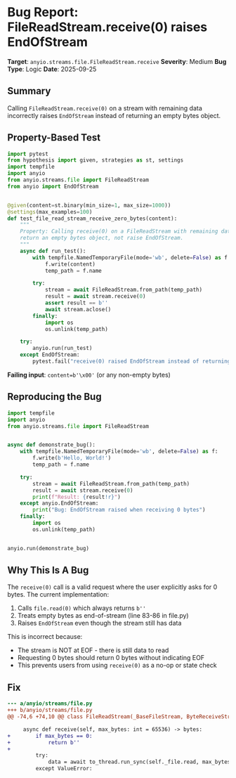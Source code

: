 # Bug Report: FileReadStream.receive(0) raises EndOfStream

**Target**: `anyio.streams.file.FileReadStream.receive`
**Severity**: Medium
**Bug Type**: Logic
**Date**: 2025-09-25

## Summary

Calling `FileReadStream.receive(0)` on a stream with remaining data incorrectly raises `EndOfStream` instead of returning an empty bytes object.

## Property-Based Test

```python
import pytest
from hypothesis import given, strategies as st, settings
import tempfile
import anyio
from anyio.streams.file import FileReadStream
from anyio import EndOfStream


@given(content=st.binary(min_size=1, max_size=1000))
@settings(max_examples=100)
def test_file_read_stream_receive_zero_bytes(content):
    """
    Property: Calling receive(0) on a FileReadStream with remaining data should
    return an empty bytes object, not raise EndOfStream.
    """
    async def run_test():
        with tempfile.NamedTemporaryFile(mode='wb', delete=False) as f:
            f.write(content)
            temp_path = f.name

        try:
            stream = await FileReadStream.from_path(temp_path)
            result = await stream.receive(0)
            assert result == b''
            await stream.aclose()
        finally:
            import os
            os.unlink(temp_path)

    try:
        anyio.run(run_test)
    except EndOfStream:
        pytest.fail("receive(0) raised EndOfStream instead of returning b''")
```

**Failing input**: `content=b'\x00'` (or any non-empty bytes)

## Reproducing the Bug

```python
import tempfile
import anyio
from anyio.streams.file import FileReadStream


async def demonstrate_bug():
    with tempfile.NamedTemporaryFile(mode='wb', delete=False) as f:
        f.write(b'Hello, World!')
        temp_path = f.name

    try:
        stream = await FileReadStream.from_path(temp_path)
        result = await stream.receive(0)
        print(f"Result: {result!r}")
    except anyio.EndOfStream:
        print("Bug: EndOfStream raised when receiving 0 bytes")
    finally:
        import os
        os.unlink(temp_path)


anyio.run(demonstrate_bug)
```

## Why This Is A Bug

The `receive(0)` call is a valid request where the user explicitly asks for 0 bytes. The current implementation:

1. Calls `file.read(0)` which always returns `b''`
2. Treats empty bytes as end-of-stream (line 83-86 in file.py)
3. Raises `EndOfStream` even though the stream still has data

This is incorrect because:
- The stream is NOT at EOF - there is still data to read
- Requesting 0 bytes should return 0 bytes without indicating EOF
- This prevents users from using `receive(0)` as a no-op or state check

## Fix

```diff
--- a/anyio/streams/file.py
+++ b/anyio/streams/file.py
@@ -74,6 +74,10 @@ class FileReadStream(_BaseFileStream, ByteReceiveStream):

     async def receive(self, max_bytes: int = 65536) -> bytes:
+        if max_bytes == 0:
+            return b''
+
         try:
             data = await to_thread.run_sync(self._file.read, max_bytes)
         except ValueError:
```